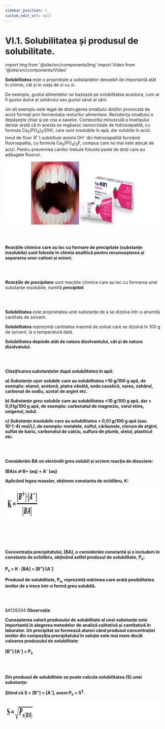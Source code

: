 ```yaml
---
sidebar_position: 1
custom_edit_url: null
---
```


# VI.1. Solubilitatea și produsul de solubilitate.


import Img from '@site/src/components/Img'
import Video from '@site/src/components/Video'





<div class="alert alert--primary" role="alert">

**Solubilitatea** este o proprietate a substanțelor deosebit de importantă atât în chimie, cât și în viața de zi cu zi. 

De exemplu, gustul alimentelor se bazează pe solubilitatea acestora, cum ar fi gustul dulce al zahărului sau gustul sărat al sării.

Un alt exemplu este legat de distrugerea smalțului dinților provocată de acizii formați prin fermentația resturilor alimentare. Rezistența smalțului o depășește chiar și pe cea a oaselor. Compoziția minusculă a învelișului dentar arată că în acesta se regăsesc nanocristale de hidroxiapatită, cu formula Ca<sub>5</sub>(PO<sub>4</sub>)<sub>3</sub>(OH), care sunt insolubile în apă, dar solubile în acizi. Ionul de fluor (F<sup>-</sup>) substituie anionii OH<sup>-</sup> din hidroxiapatită formând fluoroapatita, cu formula Ca<sub>5</sub>(PO<sub>4</sub>)<sub>3</sub>F, compus care nu mai este atacat de acizi. Pentru prevenirea cariilor trebuie folosite paste de dinți care au adăugate fluoruri. 


<Img className="img-responsive4" src="chimie/clasa12/capitolul6/VI-1-solubilitatea-si-produsul-de-solubilitate-poza1-utilizarea-pastei-de-dinti-cu-fluoruri.png" width="1000" height="204" lazy={false} />


</div>


<br></br>

<div class="alert alert--primary" role="alert">

**Reacțiile chimice care au loc cu formare de precipitate (substanțe insolubile) sunt folosite în chimia analitică pentru recunoașterea și separarea unor cationi și anioni.**

</div>


<br></br>


<div class="alert alert--primary" role="alert">

***Reacțiile de precipitare*** sunt reacțiile chimice care au loc cu formarea unei substanțe insolubile, numită ***precipitat***.


</div>



<br></br>



<div class="alert alert--primary" role="alert">


**Solubilitatea** este proprietatea unei substanțe de a se dizolva într-o anumită cantitate de solvent. 

**Solubilitatea** reprezintă cantitatea maximă de solvat care se dizolvă în 100 g de solvent, la o temperatură dată. 

**Solubilitatea depinde atât de natura dizolvantului, cât și de natura dizolvatului.**



</div>


<br></br>


<div class="alert alert--primary" role="alert">

***Clasificarea substanțelor după solubilitatea în apă:***

***a) Substanțe ușor solubile*** **care au solubilitatea >10 g/100 g apă, de exemplu: etanol, acetonă, piatra vânătă, soda caustică, sarea, zahărul, carbonat de sodiu, azotat de argint etc.**

***b) Substanțe greu solubile*** **care au solubilitatea <10 g/100 g apă, dar > 0,01g/100 g apă, de exemplu: carbonatul de magneziu, varul stins, oxigenul, iodul.**

***c) Substanțe insolubile*** **care au solubilitatea < 0,01 g/100 g apă (sau 10^(-4) mol/L), de exemplu: metalele, sulful, cărbunele, clorura de argint, sulfat de bariu, carbonatul de calciu, sulfura de plumb, uleiul, plasticul etc.**


</div>


<br></br>

<div class="alert alert--primary" role="alert">

**Considerăm BA un electrolit greu solubil și scriem reacția de disociere:**

**(BA)s ⇄ B+ (aq) + A<sup>-</sup> (aq)**

**Aplicând legea maselor, obținem constanta de echilibru, K:**


<Img className="img-responsive4" src="chimie/clasa12/capitolul6/VI-1-solubilitatea-si-produsul-de-solubilitate-poza2-formula-constantei-de-echilibru.png" width="1000" height="100"  />

<br></br>
<br></br>


**Concentrația precipitatului, [BA], o considerăm constantă și o includem în constanta de echilibru, obținând astfel produsul de solubilitate, P<sub>s</sub>:**

**P<sub>s</sub> = K ∙ [BA] = [B<sup>+</sup>]∙[A<sup>-</sup>]**

**Produsul de solubilitate, P<sub>s</sub>, reprezintă mărimea care arată posibilitatea ionilor de a trece într-o formă greu solubilă.**




</div>


<br></br>





<div class="alert alert--secondary" role="alert">

&#128294 **Observație**


**Cunoașterea valorii produsului de solubilitate al unei substanțe este importantă în alegerea metodelor de analiză calitativă și cantitativă în laborator. Un precipitat se formează atunci când produsul concentrației ionilor din compoziția precipitatului în soluție este mai mare decât valoarea produsului de solubilitate:**

**[B<sup>+</sup>]∙[A<sup>-</sup>] > P<sub>s</sub>** 





</div>



<br></br>


<div class="alert alert--primary" role="alert">

**Din produsul de solubilitate se poate calcula solubilitatea (S) unei substanțe:**

**Știind că S = [B<sup>+</sup>] = [A<sup>-</sup>], avem P<sub>s</sub> = S<sup>2</sup>.**


<Img className="img-responsive4" src="chimie/clasa12/capitolul6/VI-1-solubilitatea-si-produsul-de-solubilitate-poza3-formula-de-calcul-a-solubilitatii-unei-substante.png" width="1000" height="79"  />




</div>

